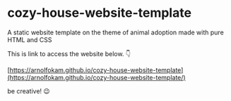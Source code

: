 # cozy-house-website-template
A static website template on the theme of animal adoption made with pure HTML and CSS

This is link to access the website below. :point_down:

[https://arnolfokam.github.io/cozy-house-website-template](https://arnolfokam.github.io/cozy-house-website-template/) 

be creative! :wink:
